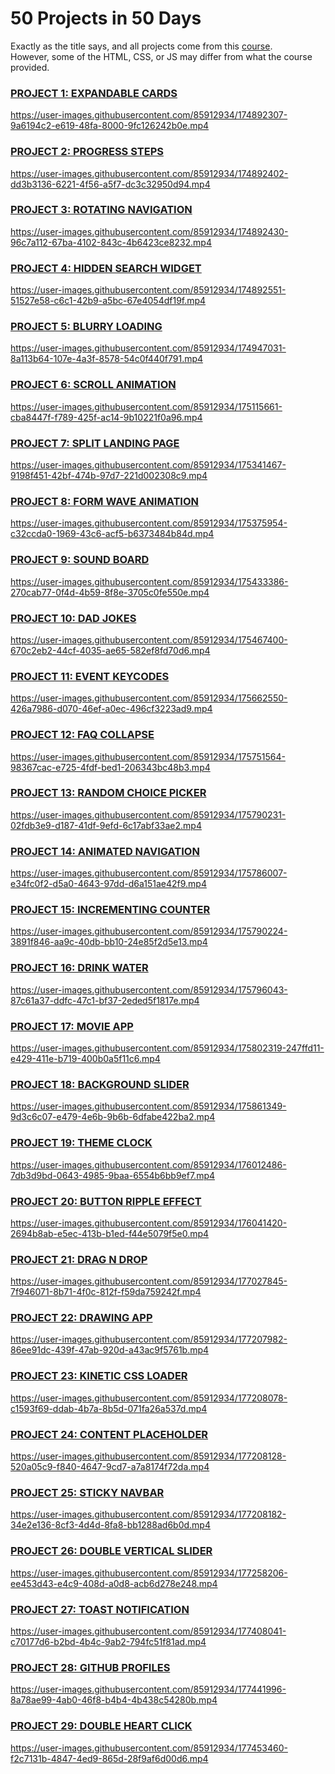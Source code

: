 # 50 Projects in 50 Days

Exactly as the title says, and all projects come from this [course](https://www.udemy.com/course/50-projects-50-days/?ranMID=39197&ranEAID=msYS1Nvjv4c&ranSiteID=msYS1Nvjv4c-MZ.Z.zfTRTy7PJAJfTKbxg&LSNPUBID=msYS1Nvjv4c&utm_source=aff-campaign&utm_medium=udemyads). 
<br>
However, some of the HTML, CSS, or JS may differ from what the course provided.

### <a href='https://github.com/christiandeandemesa/50-Projects-in-50-Days/tree/master/Expandable%20Cards' target='_blank' rel="noreferrer noopener">PROJECT 1: EXPANDABLE CARDS</a>
https://user-images.githubusercontent.com/85912934/174892307-9a6194c2-e619-48fa-8000-9fc126242b0e.mp4

### <a href='https://github.com/christiandeandemesa/50-Projects-in-50-Days/tree/master/Progress%20Steps' target='_blank' rel="noreferrer noopener">PROJECT 2: PROGRESS STEPS</a>
https://user-images.githubusercontent.com/85912934/174892402-dd3b3136-6221-4f56-a5f7-dc3c32950d94.mp4

### <a href='https://github.com/christiandeandemesa/50-Projects-in-50-Days/tree/master/Rotating%20Navigation' target='_blank' rel="noreferrer noopener">PROJECT 3: ROTATING NAVIGATION</a>
https://user-images.githubusercontent.com/85912934/174892430-96c7a112-67ba-4102-843c-4b6423ce8232.mp4

### <a href='https://github.com/christiandeandemesa/50-Projects-in-50-Days/tree/master/Hidden%20Search%20Widget' target='_blank' rel="noreferrer noopener">PROJECT 4: HIDDEN SEARCH WIDGET</a>
https://user-images.githubusercontent.com/85912934/174892551-51527e58-c6c1-42b9-a5bc-67e4054df19f.mp4

### <a href='https://github.com/christiandeandemesa/50-Projects-in-50-Days/tree/master/Blurry%20Loading' target='_blank' rel="noreferrer noopener">PROJECT 5: BLURRY LOADING</a>
https://user-images.githubusercontent.com/85912934/174947031-8a113b64-107e-4a3f-8578-54c0f440f791.mp4

### <a href='https://github.com/christiandeandemesa/50-Projects-in-50-Days/tree/master/Scroll%20Animation' target='_blank' rel="noreferrer noopener">PROJECT 6: SCROLL ANIMATION</a>
https://user-images.githubusercontent.com/85912934/175115661-cba8447f-f789-425f-ac14-9b10221f0a96.mp4

### <a href='https://github.com/christiandeandemesa/50-Projects-in-50-Days/tree/master/Split%20Landing%20Page' target='_blank' rel="noreferrer noopener">PROJECT 7: SPLIT LANDING PAGE</a>
https://user-images.githubusercontent.com/85912934/175341467-9198f451-42bf-474b-97d7-221d002308c9.mp4

### <a href='https://github.com/christiandeandemesa/50-Projects-in-50-Days/tree/master/Form%20Wave%20Animation' target='_blank' rel="noreferrer noopener">PROJECT 8: FORM WAVE ANIMATION</a>
https://user-images.githubusercontent.com/85912934/175375954-c32ccda0-1969-43c6-acf5-b6373484b84d.mp4

### <a href='https://github.com/christiandeandemesa/50-Projects-in-50-Days/tree/master/Sound%20Board' target='_blank' rel="noreferrer noopener">PROJECT 9: SOUND BOARD</a>
https://user-images.githubusercontent.com/85912934/175433386-270cab77-0f4d-4b59-8f8e-3705c0fe550e.mp4

### <a href='https://github.com/christiandeandemesa/50-Projects-in-50-Days/tree/master/Dad%20Jokes' target='_blank' rel="noreferrer noopener">PROJECT 10: DAD JOKES</a>
https://user-images.githubusercontent.com/85912934/175467400-670c2eb2-44cf-4035-ae65-582ef8fd70d6.mp4

### <a href='https://github.com/christiandeandemesa/50-Projects-in-50-Days/tree/master/Event%20KeyCodes' target='_blank' rel="noreferrer noopener">PROJECT 11: EVENT KEYCODES</a>
https://user-images.githubusercontent.com/85912934/175662550-426a7986-d070-46ef-a0ec-496cf3223ad9.mp4

### <a href='https://github.com/christiandeandemesa/50-Projects-in-50-Days/tree/master/FAQ%20Collapse' target='_blank' rel="noreferrer noopener">PROJECT 12: FAQ COLLAPSE</a>
https://user-images.githubusercontent.com/85912934/175751564-98367cac-e725-4fdf-bed1-206343bc48b3.mp4

### <a href='https://github.com/christiandeandemesa/50-Projects-in-50-Days/tree/master/Random%20Choice%20Picker' target='_blank' rel="noreferrer noopener">PROJECT 13: RANDOM CHOICE PICKER</a>
https://user-images.githubusercontent.com/85912934/175790231-02fdb3e9-d187-41df-9efd-6c17abf33ae2.mp4

### <a href='https://github.com/christiandeandemesa/50-Projects-in-50-Days/tree/master/Animated%20Navigation' target='_blank' rel="noreferrer noopener">PROJECT 14: ANIMATED NAVIGATION</a>
https://user-images.githubusercontent.com/85912934/175786007-e34fc0f2-d5a0-4643-97dd-d6a151ae42f9.mp4

### <a href='https://github.com/christiandeandemesa/50-Projects-in-50-Days/tree/master/Incrementing%20Counter' target='_blank' rel="noreferrer noopener">PROJECT 15: INCREMENTING COUNTER</a>
https://user-images.githubusercontent.com/85912934/175790224-3891f846-aa9c-40db-bb10-24e85f2d5e13.mp4

### <a href='https://github.com/christiandeandemesa/50-Projects-in-50-Days/tree/master/Drink%20Water' target='_blank' rel="noreferrer noopener">PROJECT 16: DRINK WATER</a>
https://user-images.githubusercontent.com/85912934/175796043-87c61a37-ddfc-47c1-bf37-2eded5f1817e.mp4

### <a href='https://github.com/christiandeandemesa/50-Projects-in-50-Days/tree/master/Movie%20App' target='_blank' rel="noreferrer noopener">PROJECT 17: MOVIE APP</a>
https://user-images.githubusercontent.com/85912934/175802319-247ffd11-e429-411e-b719-400b0a5f11c6.mp4

### <a href='https://github.com/christiandeandemesa/50-Projects-in-50-Days/tree/master/Background%20Slider' target='_blank' rel="noreferrer noopener">PROJECT 18: BACKGROUND SLIDER</a>
https://user-images.githubusercontent.com/85912934/175861349-9d3c6c07-e479-4e6b-9b6b-6dfabe422ba2.mp4

### <a href='https://github.com/christiandeandemesa/50-Projects-in-50-Days/tree/master/Theme%20Clock' target='_blank' rel="noreferrer noopener">PROJECT 19: THEME CLOCK</a>
https://user-images.githubusercontent.com/85912934/176012486-7db3d9bd-0643-4985-9baa-6554b6bb9ef7.mp4

### <a href='https://github.com/christiandeandemesa/50-Projects-in-50-Days/tree/master/Button%20Ripple%20Effect' target='_blank' rel="noreferrer noopener">PROJECT 20: BUTTON RIPPLE EFFECT</a>
https://user-images.githubusercontent.com/85912934/176041420-2694b8ab-e5ec-413b-b1ed-f44e5079f5e0.mp4

### <a href='https://github.com/christiandeandemesa/50-Projects-in-50-Days/tree/master/Drag%20N%20Drop' target='_blank' rel="noreferrer noopener">PROJECT 21: DRAG N DROP</a>
https://user-images.githubusercontent.com/85912934/177027845-7f946071-8b71-4f0c-812f-f59da759242f.mp4

### <a href='https://github.com/christiandeandemesa/50-Projects-in-50-Days/tree/master/Drawing%20App' target='_blank' rel="noreferrer noopener">PROJECT 22: DRAWING APP</a>
https://user-images.githubusercontent.com/85912934/177207982-86ee91dc-439f-47ab-920d-a43ac9f5761b.mp4

### <a href='https://github.com/christiandeandemesa/50-Projects-in-50-Days/tree/master/Kinetic%20CSS%20Loader' target='_blank' rel="noreferrer noopener">PROJECT 23: KINETIC CSS LOADER</a>
https://user-images.githubusercontent.com/85912934/177208078-c1593f69-ddab-4b7a-8b5d-071fa26a537d.mp4

### <a href='https://github.com/christiandeandemesa/50-Projects-in-50-Days/tree/master/Content%20Placeholder' target='_blank' rel="noreferrer noopener">PROJECT 24: CONTENT PLACEHOLDER</a>
https://user-images.githubusercontent.com/85912934/177208128-520a05c9-f840-4647-9cd7-a7a8174f72da.mp4

### <a href='https://github.com/christiandeandemesa/50-Projects-in-50-Days/tree/master/Sticky%20Navbar' target='_blank' rel="noreferrer noopener">PROJECT 25: STICKY NAVBAR</a>
https://user-images.githubusercontent.com/85912934/177208182-34e2e136-8cf3-4d4d-8fa8-bb1288ad6b0d.mp4

### <a href='https://github.com/christiandeandemesa/50-Projects-in-50-Days/tree/master/Double%20Vertical%20Slider' target='_blank' rel="noreferrer noopener">PROJECT 26: DOUBLE VERTICAL SLIDER</a>
https://user-images.githubusercontent.com/85912934/177258206-ee453d43-e4c9-408d-a0d8-acb6d278e248.mp4

### <a href='https://github.com/christiandeandemesa/50-Projects-in-50-Days/tree/master/Toast%20Notification' target='_blank' rel="noreferrer noopener">PROJECT 27: TOAST NOTIFICATION</a>
https://user-images.githubusercontent.com/85912934/177408041-c70177d6-b2bd-4b4c-9ab2-794fc51f81ad.mp4

### <a href='https://github.com/christiandeandemesa/50-Projects-in-50-Days/tree/master/Github%20Profiles' target='_blank' rel="noreferrer noopener">PROJECT 28: GITHUB PROFILES</a>
https://user-images.githubusercontent.com/85912934/177441996-8a78ae99-4ab0-46f8-b4b4-4b438c54280b.mp4

### <a href='https://github.com/christiandeandemesa/50-Projects-in-50-Days/tree/master/Double%20Heart%20Click' target='_blank' rel="noreferrer noopener">PROJECT 29: DOUBLE HEART CLICK</a>
https://user-images.githubusercontent.com/85912934/177453460-f2c7131b-4847-4ed9-865d-28f9af6d00d6.mp4

